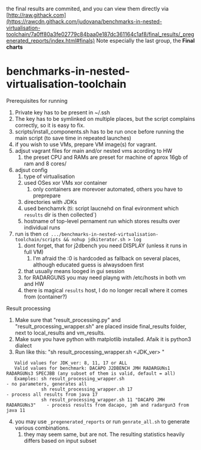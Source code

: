 the final results are commited, and you can view them directly via [http://raw.githack.com](https://rawcdn.githack.com/judovana/benchmarks-in-nested-virtualisation-toolchain/7a0ff80a3fe02779c84baa0e187dc361164c1af8/final_results/_pregenerated_reports/index.html#finals)
Note especially the last group, the **Final charts**
# benchmarks-in-nested-virtualisation-toolchain

Prerequisites for running
1. Private key has to be present in ~/.ssh
2. The key has to be symlinked on multiple places, but the script complains correctly, so it is easy to fix.
3. scripts/install_components.sh has to be run once before running the main script (to save time in repeated launches)
4. if you wish to use VMs, prepare VM image(s) for vagrant.
5. adjsut vagrant files for main and/or nested vms acording to HW
    1.  the preset CPU and RAMs are preset for machine of aprox 16gb of ram and 8 cores/
6. adjsut config
    1. type of virtualisation
    2. used OSes xor VMs xor container
        1. only  containers are morevoer automated, others you have to preprepare
    3. directories with JDKs
    4. used benchamrk (ti: script laucnehd on final evironment which `results` dir is then collected`)
    5. hostname of top-level pernament run which stores results over individual runs
7. run is then `cd .../benchmarks-in-nested-virtualisation-toolchain/scripts && nohup jdkiterator.sh > log`
    1. dont forget, that for j2dbench you need DISPLAY (unless it runs in full VM)
        1. I'm afraid the :0 is hardcoded as fallback on several places, although educated guess is alwaysdoen first
    2. that usually means looged in gui session
    3. for RADARGUNS you may need playng with /etc/hosts in both vm and HW
    4. there is magical `results` host, I do no longer recall where it comes from (container?)


Result processing
1. Make sure that "result_processing.py" and "result_processing_wrapper.sh" are placed inside final_results folder, next to local_results and vm_results.
2. Make sure you have python with matplotlib installed. Afaik it is python3 dialect
3. Run like this: "sh result_processing_wrapper.sh <JDK_ver> <benchmarks>"
```
   Valid values for JDK_ver: 8, 11, 17 or ALL
   Valid values for benchmark: DACAPO J2DBENCH JMH RADARGUNs1 RADARGUNs3 SPECJBB (any subset of them is valid, default = all)
   Examples: sh result_processing_wrapper.sh                               - no parameters, generates all 
             sh result_processing_wrapper.sh 17                            - process all results from java 17
             sh result_processing_wrapper.sh 11 "DACAPO JMH RADARGUNs3"    - process results from dacapo, jmh and radargun3 from java 11
```
4. you may use `_pregenerated_reports` or run `genrate_all.sh` to generate various combinations.
    1. they may seem same, but are not. The resulting statistics heavily differs based on input subset
